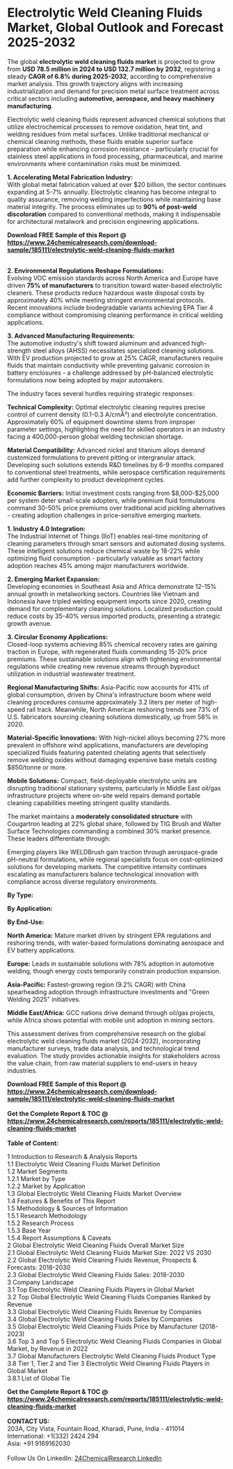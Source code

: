<h1>Electrolytic Weld Cleaning Fluids Market, Global Outlook and Forecast 2025-2032</h1><p>The global <strong>electrolytic weld cleaning fluids market</strong> is projected to grow from <strong>USD 78.5 million in 2024 to USD 132.7 million by 2032</strong>, registering a steady <strong>CAGR of 6.8% during 2025-2032</strong>, according to comprehensive market analysis. This growth trajectory aligns with increasing industrialization and demand for precision metal surface treatment across critical sectors including <strong>automotive, aerospace, and heavy machinery manufacturing</strong>.</p><p>Electrolytic weld cleaning fluids represent advanced chemical solutions that utilize electrochemical processes to remove oxidation, heat tint, and welding residues from metal surfaces. Unlike traditional mechanical or chemical cleaning methods, these fluids enable superior surface preparation while enhancing corrosion resistance - particularly crucial for stainless steel applications in food processing, pharmaceutical, and marine environments where contamination risks must be minimized.</p><p><strong>1. Accelerating Metal Fabrication Industry:</strong><br>
With global metal fabrication valued at over $20 billion, the sector continues expanding at 5-7% annually. Electrolytic cleaning has become integral to quality assurance, removing welding imperfections while maintaining base material integrity. The process eliminates up to <strong>90% of post-weld discoloration</strong> compared to conventional methods, making it indispensable for architectural metalwork and precision engineering applications.</p><div><b>Download FREE Sample of this Report @ 
            <a href="https://www.24chemicalresearch.com/download-sample/185111/electrolytic-weld-cleaning-fluids-market">
            https://www.24chemicalresearch.com/download-sample/185111/electrolytic-weld-cleaning-fluids-market</a></b></div><br><p><strong>2. Environmental Regulations Reshape Formulations:</strong><br>
Evolving VOC emission standards across North America and Europe have driven <strong>75% of manufacturers</strong> to transition toward water-based electrolytic cleaners. These products reduce hazardous waste disposal costs by approximately 40% while meeting stringent environmental protocols. Recent innovations include biodegradable variants achieving EPA Tier 4 compliance without compromising cleaning performance in critical welding applications.</p><p><strong>3. Advanced Manufacturing Requirements:</strong><br>
The automotive industry's shift toward aluminum and advanced high-strength steel alloys (AHSS) necessitates specialized cleaning solutions. With EV production projected to grow at 25% CAGR, manufacturers require fluids that maintain conductivity while preventing galvanic corrosion in battery enclosures - a challenge addressed by pH-balanced electrolytic formulations now being adopted by major automakers.</p><p>The industry faces several hurdles requiring strategic responses:</p><p><strong>Technical Complexity:</strong> Optimal electrolytic cleaning requires precise control of current density (0.1-0.3 A/cmÂ²) and electrolyte concentration. Approximately 60% of equipment downtime stems from improper parameter settings, highlighting the need for skilled operators in an industry facing a 400,000-person global welding technician shortage.</p><p><strong>Material Compatibility:</strong> Advanced nickel and titanium alloys demand customized formulations to prevent pitting or intergranular attack. Developing such solutions extends R&amp;D timelines by 6-9 months compared to conventional steel treatments, while aerospace certification requirements add further complexity to product development cycles.</p><p><strong>Economic Barriers:</strong> Initial investment costs ranging from $8,000-$25,000 per system deter small-scale adopters, while premium fluid formulations command 30-50% price premiums over traditional acid pickling alternatives - creating adoption challenges in price-sensitive emerging markets.</p><p><strong>1. Industry 4.0 Integration:</strong><br>
The Industrial Internet of Things (IIoT) enables real-time monitoring of cleaning parameters through smart sensors and automated dosing systems. These intelligent solutions reduce chemical waste by 18-22% while optimizing fluid consumption - particularly valuable as smart factory adoption reaches 45% among major manufacturers worldwide.</p><p><strong>2. Emerging Market Expansion:</strong><br>
Developing economies in Southeast Asia and Africa demonstrate 12-15% annual growth in metalworking sectors. Countries like Vietnam and Indonesia have tripled welding equipment imports since 2020, creating demand for complementary cleaning solutions. Localized production could reduce costs by 35-40% versus imported products, presenting a strategic growth avenue.</p><p><strong>3. Circular Economy Applications:</strong><br>
Closed-loop systems achieving 85% chemical recovery rates are gaining traction in Europe, with regenerated fluids commanding 15-20% price premiums. These sustainable solutions align with tightening environmental regulations while creating new revenue streams through byproduct utilization in industrial wastewater treatment.</p><p><strong>Regional Manufacturing Shifts:</strong> Asia-Pacific now accounts for 41% of global consumption, driven by China's infrastructure boom where weld cleaning procedures consume approximately 3.2 liters per meter of high-speed rail track. Meanwhile, North American reshoring trends see 73% of U.S. fabricators sourcing cleaning solutions domestically, up from 58% in 2020.</p><p><strong>Material-Specific Innovations:</strong> With high-nickel alloys becoming 27% more prevalent in offshore wind applications, manufacturers are developing specialized fluids featuring patented chelating agents that selectively remove welding oxides without damaging expensive base metals costing $850/tonne or more.</p><p><strong>Mobile Solutions:</strong> Compact, field-deployable electrolytic units are disrupting traditional stationary systems, particularly in Middle East oil/gas infrastructure projects where on-site weld repairs demand portable cleaning capabilities meeting stringent quality standards.</p><p>The market maintains a <strong>moderately consolidated structure</strong> with Cougartron leading at 22% global share, followed by TIG Brush and Walter Surface Technologies commanding a combined 30% market presence. These leaders differentiate through:</p><p>Emerging players like WELDBrush gain traction through aerospace-grade pH-neutral formulations, while regional specialists focus on cost-optimized solutions for developing markets. The competitive intensity continues escalating as manufacturers balance technological innovation with compliance across diverse regulatory environments.</p><p><strong>By Type:</strong></p><p><strong>By Application:</strong></p><p><strong>By End-Use:</strong></p><p><strong>North America:</strong> Mature market driven by stringent EPA regulations and reshoring trends, with water-based formulations dominating aerospace and EV battery applications.</p><p><strong>Europe:</strong> Leads in sustainable solutions with 78% adoption in automotive welding, though energy costs temporarily constrain production expansion.</p><p><strong>Asia-Pacific:</strong> Fastest-growing region (9.2% CAGR) with China spearheading adoption through infrastructure investments and "Green Welding 2025" initiatives.</p><p><strong>Middle East/Africa:</strong> GCC nations drive demand through oil/gas projects, while Africa shows potential with mobile unit adoption in mining sectors.</p><p>This assessment derives from comprehensive research on the global electrolytic weld cleaning fluids market (2024-2032), incorporating manufacturer surveys, trade data analysis, and technological trend evaluation. The study provides actionable insights for stakeholders across the value chain, from raw material suppliers to end-users in heavy industries.</p><div><b>Download FREE Sample of this Report @ 
            <a href="https://www.24chemicalresearch.com/download-sample/185111/electrolytic-weld-cleaning-fluids-market">
            https://www.24chemicalresearch.com/download-sample/185111/electrolytic-weld-cleaning-fluids-market</a></b></div><br><div><b>Get the Complete Report & TOC @ 
            <a href="https://www.24chemicalresearch.com/reports/185111/electrolytic-weld-cleaning-fluids-market">
            https://www.24chemicalresearch.com/reports/185111/electrolytic-weld-cleaning-fluids-market</a></b></div><br>
            <b>Table of Content:</b><p>1 Introduction to Research & Analysis Reports<br />
    1.1 Electrolytic Weld Cleaning Fluids Market Definition<br />
    1.2 Market Segments<br />
        1.2.1 Market by Type<br />
        1.2.2 Market by Application<br />
    1.3 Global Electrolytic Weld Cleaning Fluids Market Overview<br />
    1.4 Features & Benefits of This Report<br />
    1.5 Methodology & Sources of Information<br />
        1.5.1 Research Methodology<br />
        1.5.2 Research Process<br />
        1.5.3 Base Year<br />
        1.5.4 Report Assumptions & Caveats<br />
2 Global Electrolytic Weld Cleaning Fluids Overall Market Size<br />
    2.1 Global Electrolytic Weld Cleaning Fluids Market Size: 2022 VS 2030<br />
    2.2 Global Electrolytic Weld Cleaning Fluids Revenue, Prospects & Forecasts: 2018-2030<br />
    2.3 Global Electrolytic Weld Cleaning Fluids Sales: 2018-2030<br />
3 Company Landscape<br />
    3.1 Top Electrolytic Weld Cleaning Fluids Players in Global Market<br />
    3.2 Top Global Electrolytic Weld Cleaning Fluids Companies Ranked by Revenue<br />
    3.3 Global Electrolytic Weld Cleaning Fluids Revenue by Companies<br />
    3.4 Global Electrolytic Weld Cleaning Fluids Sales by Companies<br />
    3.5 Global Electrolytic Weld Cleaning Fluids Price by Manufacturer (2018-2023)<br />
    3.6 Top 3 and Top 5 Electrolytic Weld Cleaning Fluids Companies in Global Market, by Revenue in 2022<br />
    3.7 Global Manufacturers Electrolytic Weld Cleaning Fluids Product Type<br />
    3.8 Tier 1, Tier 2 and Tier 3 Electrolytic Weld Cleaning Fluids Players in Global Market<br />
        3.8.1 List of Global Tie</p><div><b>Get the Complete Report & TOC @ 
            <a href="https://www.24chemicalresearch.com/reports/185111/electrolytic-weld-cleaning-fluids-market">
            https://www.24chemicalresearch.com/reports/185111/electrolytic-weld-cleaning-fluids-market</a></b></div><br><b>CONTACT US:</b><br>
            203A, City Vista, Fountain Road, Kharadi, Pune, India - 411014<br>
            International: +1(332) 2424 294<br>
            Asia: +91 9169162030 <br><br>
            Follow Us On LinkedIn: <a href="https://www.linkedin.com/company/24chemicalresearch/">24ChemicalResearch LinkedIn</a>